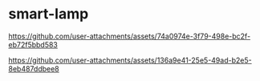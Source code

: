 # smart-lamp


https://github.com/user-attachments/assets/74a0974e-3f79-498e-bc2f-eb72f5bbd583



https://github.com/user-attachments/assets/136a9e41-25e5-49ad-b2e5-8eb487ddbee8


